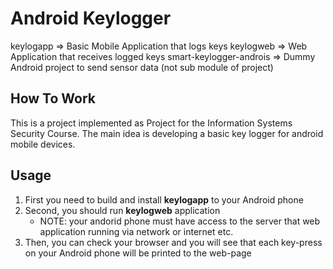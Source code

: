 # Android Keylogger
keylogapp => Basic Mobile Application that logs keys
keylogweb => Web Application that receives logged keys
smart-keylogger-androis => Dummy Android project to send sensor data (not sub module of project)


## How To Work
This is a project implemented as Project for the Information Systems Security Course. The main idea is developing a basic key logger for android mobile devices.

## Usage
1. First you need to build and install **keylogapp** to your Android phone
2. Second, you should run **keylogweb** application
    * NOTE: your andorid phone must have access to the server that web application running via network or internet etc.
3. Then, you can check your browser and you will see that each key-press on your Android phone will be printed to the web-page
